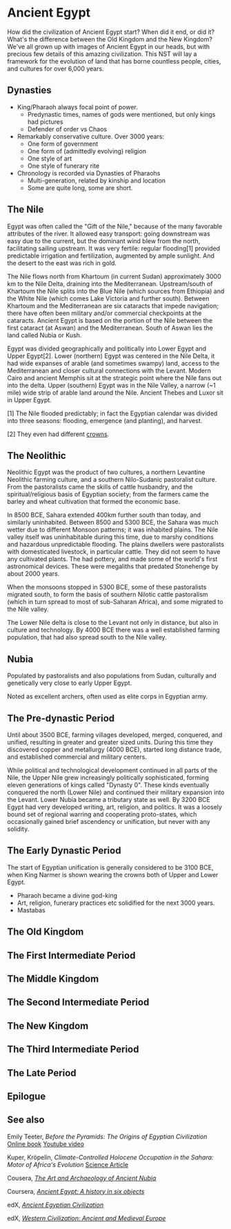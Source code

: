 Ancient Egypt
=============
How did the civilization of Ancient Egypt start?  When did it end, or did it?
What's the difference between the Old Kingdom and the New Kingdom?  We've
all grown up with images of Ancient Egypt in our heads, but with precious few
details of this amazing civilization.  This NST will lay a framework for the
evolution of land that has borne countless people, cities, and cultures for
over 6,000 years.

Dynasties
---------
* King/Pharaoh always focal point of power.
  * Predynastic times, names of gods were mentioned, but only kings had pictures
  * Defender of order vs Chaos
* Remarkably conservative culture.  Over 3000 years:
  * One form of government
  * One form of (admittedly evolving) religion
  * One style of art
  * One style of funerary rite
* Chronology is recorded via Dynasties of Pharaohs
  * Multi-generation, related by kinship and location
  * Some are quite long, some are short.

The Nile
----------------
Egypt was often called the "Gift of the Nile," because of the many
favorable attributes of the river.  It allowed easy transport: going downstream was
easy due to the current, but the dominant wind blew from the north, facilitating
sailing upstream.  It was very fertile: regular flooding[1] provided
predictable irrigation and fertilization, augmented by ample sunlight.  And the
desert to the east was rich in gold.

The Nile flows north from Khartoum (in current Sudan)
approximately 3000 km to the Nile Delta, draining into the Mediterranean.
Upstream/south of Khartoum the Nile splits into the Blue
Nile (which sources from Ethiopia) and the White Nile (which comes Lake Victoria
and further south).  Between Khartoum and the Mediterranean are six cataracts
that impede
navigation; there have often been military and/or commercial checkpoints at
the cataracts.  Ancient Egypt is based on the portion of the Nile between the
first cataract (at Aswan) and the Mediterranean.  South of Aswan lies the land
called Nubia or Kush.

Egypt was divided geographically and politically into Lower Egypt and Upper
Egypt[2].  Lower (northern) Egypt was centered in the Nile Delta, it had wide
expanses of arable (and sometimes swampy) land, access to the Mediterranean
and closer cultural connections with the Levant.  Modern Cairo and ancient
Memphis sit at the strategic point where the Nile fans
out into the delta.  Upper (southern) Egypt was in
the Nile Valley, a narrow (~1 mile) wide strip of arable land around the Nile.
Ancient Thebes and Luxor sit in Upper Egypt.

<footnote>
[1] The Nile flooded predictably; in fact the Egyptian calendar was divided into
three seasons: flooding, emergence (and planting), and harvest.

[2] They even had different [crowns][CrownsOfEgypt].
</footnote>

The Neolithic
-------
Neolithic Egypt was the product of two cultures, a northern Levantine Neolithic
farming culture, and a southern Nilo-Sudanic pastoralist culture.  From
the pastoralists came the skills of cattle husbandry, and the
spiritual/religious basis of Egyptian society; from the farmers came the
barley and wheat cultivation that formed the economic base.

In 8500 BCE, Sahara extended 400km further south than today, and similarly
uninhabited.  Between 8500
and 5300 BCE, the Sahara was much wetter due to different Monsoon patterns;
it was inhabited plains.  The Nile valley itself was uninhabitable during
this time, due to marshy conditions and hazardous unpredictable flooding.
The plains dwellers were pastoralists with domesticated
livestock, in particular cattle.  They did not seem to have any cultivated
plants.  The had pottery, and made some of the world's first astronomical
devices.  These were megaliths that predated Stonehenge by about 2000 years.

When the monsoons stopped in 5300 BCE, some of these pastoralists
migrated south, to form the basis of southern Nilotic cattle pastoralism
(which in turn spread to most of sub-Saharan Africa), and some migrated to
the Nile valley.

The Lower Nile delta is close to the Levant not only in distance, but also in
culture and technology.  By 4000 BCE there was a well established farming
population, that had also spread south to the Nile valley.

Nubia
-----
Populated by pastoralists and also populations from Sudan, culturally and
genetically very close to early Upper Egypt.

Noted as excellent archers, often used as elite corps in Egyptian army.



The Pre-dynastic Period
-----------------------
Until about 3500 BCE, farming
villages developed, merged, conquered, and unified, resulting in greater and
greater sized units.  During this time they discovered copper and metallurgy
(4000 BCE), started long distance trade, and established commercial and
military centers.

While political and technological development continued in all parts of the
Nile, the Upper Nile grew increasingly politically
sophisticated, forming eleven generations of kings called "Dynasty 0".  These
kinds eventually conquered the north (Lower Nile) and
continued their military expansion into the Levant.  Lower Nubia became a
tributary state as well.  By 3200 BCE Egypt had very developed
writing, art, religion, and politics.  It was a loosely bound set of regional
warring and cooperating proto-states, which occasionally gained brief ascendency
or unification, but never with any solidity.

The Early Dynastic Period
-------------------------
The start of Egyptian unification is generally considered to be 3100 BCE, when
King Narmer is shown wearing the crowns both of Upper and Lower Egypt.

* Pharaoh became a divine god-king
* Art, religion, funerary practices etc solidified for the next 3000 years.
* Mastabas

The Old Kingdom
---------------

The First Intermediate Period
----------------

The Middle Kingdom
----------------

The Second Intermediate Period
----------------

The New Kingdom
---------------

The Third Intermediate Period
---------------

The Late Period
---------------

Epilogue
--------


See also
--------
Emily Teeter, _Before the Pyramids: The Origins of Egyptian Civilization_
[Online book](https://oi.uchicago.edu/sites/oi.uchicago.edu/files/uploads/shared/docs/oimp33.pdf)
[Youtube video](https://www.youtube.com/watch?v=GEWGy6gP1jw)

Kuper, Kröpelin, _Climate-Controlled Holocene Occupation in the Sahara: Motor of Africa's Evolution_
[Science Article](http://science.sciencemag.org/content/313/5788/803)

Cousera, [_The Art and Archaeology of Ancient Nubia_](https://www.coursera.org/course/ancientnubia)

Coursera, [_Ancient Egypt: A history in six objects_](https://www.coursera.org/course/ancientegypt)

edX, [_Ancient Egyptian Civilization_](https://www.edx.org/course/ancient-egyptian-civilization-bax-bax1)

edX, [_Western Civilization: Ancient and Medieval Europe_](https://www.edx.org/course/western-civilization-ancient-medieval-asux-hst102-1)

<!-- Links -->
[CrownsOfEgypt]: http://www.ancientegypt.co.uk/pharaoh/explore/bluec_b1.html
